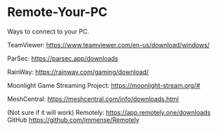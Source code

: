 # Remote-Your-PC
Ways to connect to your PC.

TeamViewer:
https://www.teamviewer.com/en-us/download/windows/

ParSec:
https://parsec.app/downloads

RainWay:
https://rainway.com/gaming/download/

Moonlight Game Streaming Project:
https://moonlight-stream.org/#

MeshCentral:
https://meshcentral.com/info/downloads.html

(Not sure if it will work) Remotely:
https://app.remotely.one/downloads
GitHub https://github.com/immense/Remotely
